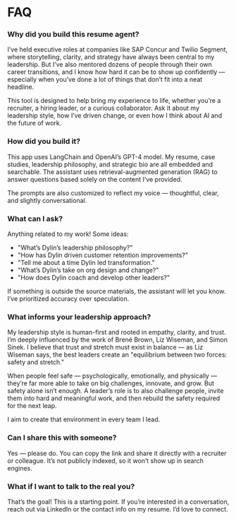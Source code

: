 # FAQ

### Why did you build this resume agent?

I’ve held executive roles at companies like SAP Concur and Twilio Segment, where storytelling, clarity, and strategy have always been central to my leadership. But I’ve also mentored dozens of people through their own career transitions, and I know how hard it can be to show up confidently — especially when you’ve done a lot of things that don’t fit into a neat headline.

This tool is designed to help bring my experience to life, whether you’re a recruiter, a hiring leader, or a curious collaborator. Ask it about my leadership style, how I’ve driven change, or even how I think about AI and the future of work.

### How did you build it?

This app uses LangChain and OpenAI’s GPT-4 model. My resume, case studies, leadership philosophy, and strategic bio are all embedded and searchable. The assistant uses retrieval-augmented generation (RAG) to answer questions based solely on the content I’ve provided.

The prompts are also customized to reflect my voice — thoughtful, clear, and slightly conversational.

### What can I ask?

Anything related to my work! Some ideas:

* "What’s Dylin’s leadership philosophy?"
* "How has Dylin driven customer retention improvements?"
* "Tell me about a time Dylin led transformation."
* "What’s Dylin’s take on org design and change?"
* "How does Dylin coach and develop other leaders?"

If something is outside the source materials, the assistant will let you know. I’ve prioritized accuracy over speculation.

### What informs your leadership approach?

My leadership style is human-first and rooted in empathy, clarity, and trust. I’m deeply influenced by the work of Brené Brown, Liz Wiseman, and Simon Sinek. I believe that trust and stretch must exist in balance — as Liz Wiseman says, the best leaders create an "equilibrium between two forces: safety and stretch."

When people feel safe — psychologically, emotionally, and physically — they’re far more able to take on big challenges, innovate, and grow. But safety alone isn’t enough. A leader’s role is to also challenge people, invite them into hard and meaningful work, and then rebuild the safety required for the next leap.

I aim to create that environment in every team I lead.

### Can I share this with someone?

Yes — please do. You can copy the link and share it directly with a recruiter or colleague. It’s not publicly indexed, so it won’t show up in search engines.

### What if I want to talk to the real you?

That’s the goal! This is a starting point. If you’re interested in a conversation, reach out via LinkedIn or the contact info on my resume. I’d love to connect.
